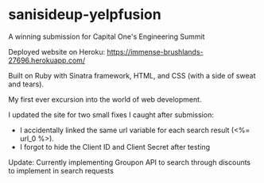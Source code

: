 # sanisideup-yelpfusion
A winning submission for Capital One's Engineering Summit

Deployed website on Heroku: https://immense-brushlands-27696.herokuapp.com/

Built on Ruby with Sinatra framework, HTML, and CSS (with a side of sweat and tears).

My first ever excursion into the world of web development.

I updated the site for two small fixes I caught after submission:
- I accidentally linked the same url variable for each search result (<%= url_0 %>).
- I forgot to hide the Client ID and Client Secret after testing

Update: Currently implementing Groupon API to search through discounts to implement in search requests
